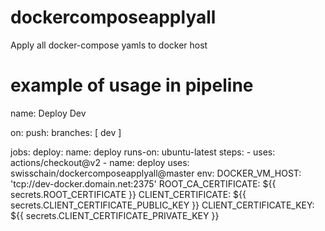 # dockercomposeapplyall
Apply all docker-compose yamls to docker host
# example of usage in pipeline
name: Deploy Dev

on:
  push:
    branches: [ dev ]

jobs:
  deploy:
    name: deploy
    runs-on: ubuntu-latest
    steps:
    - uses: actions/checkout@v2
    - name: deploy
      uses: swisschain/dockercomposeapplyall@master
      env:
        DOCKER_VM_HOST: 'tcp://dev-docker.domain.net:2375'
        ROOT_CA_CERTIFICATE: ${{ secrets.ROOT_CERTIFICATE }}
        CLIENT_CERTIFICATE: ${{ secrets.CLIENT_CERTIFICATE_PUBLIC_KEY }}
        CLIENT_CERTIFICATE_KEY: ${{ secrets.CLIENT_CERTIFICATE_PRIVATE_KEY }}
